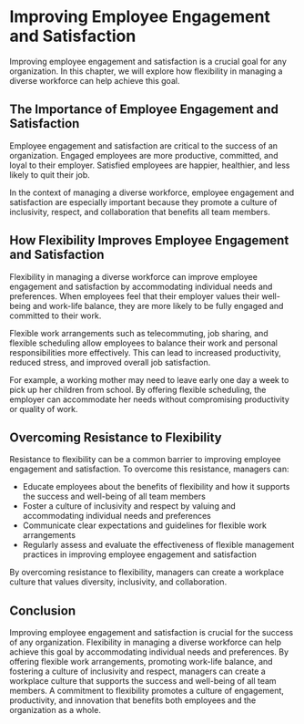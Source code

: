 # Improving Employee Engagement and Satisfaction

Improving employee engagement and satisfaction is a crucial goal for any organization. In this chapter, we will explore how flexibility in managing a diverse workforce can help achieve this goal.

The Importance of Employee Engagement and Satisfaction
------------------------------------------------------

Employee engagement and satisfaction are critical to the success of an organization. Engaged employees are more productive, committed, and loyal to their employer. Satisfied employees are happier, healthier, and less likely to quit their job.

In the context of managing a diverse workforce, employee engagement and satisfaction are especially important because they promote a culture of inclusivity, respect, and collaboration that benefits all team members.

How Flexibility Improves Employee Engagement and Satisfaction
-------------------------------------------------------------

Flexibility in managing a diverse workforce can improve employee engagement and satisfaction by accommodating individual needs and preferences. When employees feel that their employer values their well-being and work-life balance, they are more likely to be fully engaged and committed to their work.

Flexible work arrangements such as telecommuting, job sharing, and flexible scheduling allow employees to balance their work and personal responsibilities more effectively. This can lead to increased productivity, reduced stress, and improved overall job satisfaction.

For example, a working mother may need to leave early one day a week to pick up her children from school. By offering flexible scheduling, the employer can accommodate her needs without compromising productivity or quality of work.

Overcoming Resistance to Flexibility
------------------------------------

Resistance to flexibility can be a common barrier to improving employee engagement and satisfaction. To overcome this resistance, managers can:

* Educate employees about the benefits of flexibility and how it supports the success and well-being of all team members
* Foster a culture of inclusivity and respect by valuing and accommodating individual needs and preferences
* Communicate clear expectations and guidelines for flexible work arrangements
* Regularly assess and evaluate the effectiveness of flexible management practices in improving employee engagement and satisfaction

By overcoming resistance to flexibility, managers can create a workplace culture that values diversity, inclusivity, and collaboration.

Conclusion
----------

Improving employee engagement and satisfaction is crucial for the success of any organization. Flexibility in managing a diverse workforce can help achieve this goal by accommodating individual needs and preferences. By offering flexible work arrangements, promoting work-life balance, and fostering a culture of inclusivity and respect, managers can create a workplace culture that supports the success and well-being of all team members. A commitment to flexibility promotes a culture of engagement, productivity, and innovation that benefits both employees and the organization as a whole.

